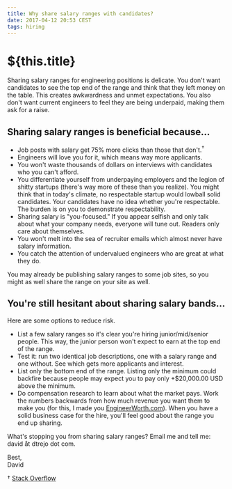 ```yaml
---
title: Why share salary ranges with candidates?
date: 2017-04-12 20:53 CEST
tags: hiring
---
```

# ${this.title}

Sharing salary ranges for engineering positions is delicate. You don't want
candidates to see the top end of the range and think that they left money on the
table. This creates awkwardness and unmet expectations. You also don't want
current engineers to feel they are being underpaid, making them ask for a raise.

## Sharing salary ranges is beneficial because...
- Job posts with salary get 75% more clicks than those that don't.<sup>†</sup>
- Engineers will love you for it, which means way more applicants.
- You won't waste thousands of dollars on interviews with candidates who you can't afford.
- You differentiate yourself from underpaying employers and the legion of shitty startups (there's way more of these than you realize). You might think that in today's climate, no respectable startup would lowball solid candidates. Your candidates have no idea whether you're respectable. The burden is on you to demonstrate respectability.
- Sharing salary is "you-focused." If you appear selfish and only talk about what your company needs, everyone will tune out. Readers only care about themselves.
- You won't melt into the sea of recruiter emails which almost never have salary information.
- You catch the attention of undervalued engineers who are great at what they do.

You may already be publishing salary ranges to some job sites, so you might as
well share the range on your site as well.

## You're still hesitant about sharing salary bands...
Here are some options to reduce risk.

- List a few salary ranges so it's clear you're hiring junior/mid/senior people. This way, the junior person won't expect to earn at the top end of the range.
- Test it: run two identical job descriptions, one with a salary range and one without. See which gets more applicants and interest.
- List only the bottom end of the range. Listing only the minimum could backfire because people may expect you to pay only +$20,000.00 USD above the minimum.
- Do compensation research to learn about what the market pays. Work the numbers backwards from how much revenue you want them to make you (for this, I made you [EngineerWorth.com](https://EngineerWorth.com)). When you have a solid business case for the hire, you'll feel good about the range you end up sharing.

What's stopping you from sharing salary ranges? Email me and tell me: david åt dtrejo dot com.

Best,<br>
David

† [Stack Overflow](https://blog.stackoverflow.com/2016/07/salary-transparency/)
